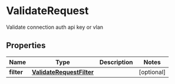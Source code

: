 

# ValidateRequest

Validate connection auth api key or vlan

## Properties

| Name | Type | Description | Notes |
|------------ | ------------- | ------------- | -------------|
|**filter** | [**ValidateRequestFilter**](ValidateRequestFilter.md) |  |  [optional] |



